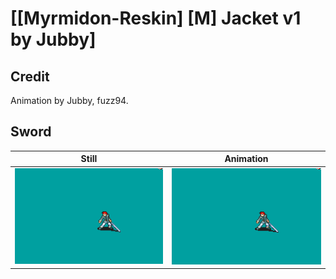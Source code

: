 # [\[Myrmidon-Reskin\] \[M\] Jacket v1 by Jubby]

## Credit

Animation by Jubby, fuzz94.

## Sword

| Still | Animation |
| :---: | :-------: |
| ![Sword still](./Sword_000.png) | ![Sword animation](./Sword.gif) |
